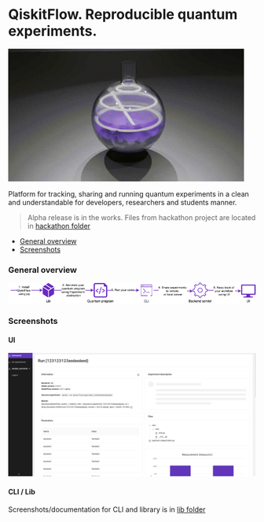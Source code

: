 QiskitFlow. Reproducible quantum experiments.
=============================================

![logo](./docs/images/logo-updated.gif)

Platform for tracking, sharing and running quantum experiments in a clean and understandable for developers, researchers and students manner.

> Alpha release is in the works. 
> Files from hackathon project are located in [hackathon folder](./hackathon)

* [General overview](#general-overview)
* [Screenshots](#screenshots)

### General overview

![flow](./docs/images/workflow.png)

### Screenshots

#### UI 
![ui](./docs/images/ui-updated.png)


#### CLI / Lib

Screenshots/documentation for CLI and library is in [lib folder](./lib)

